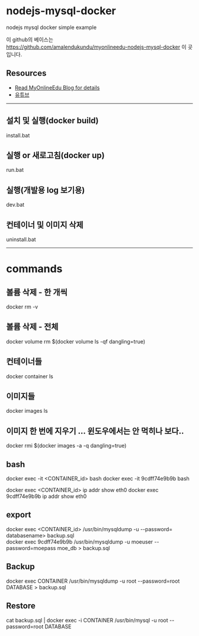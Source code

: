 # nodejs-mysql-docker
nodejs mysql docker simple example

이 github의 베이스는  
https://github.com/amalendukundu/myonlineedu-nodejs-mysql-docker 이 곳입니다.

## Resources

* [Read MyOnlineEdu Blog for details](https://www.myonlineedu.com/blog/view/14/build-docker-container-for-nodejs-and-mysql-based-application)
* [유튜브](https://youtu.be/RR_oMDp4kEc)

--------------
## 설치 및 실행(docker build)
install.bat

## 실행 or 새로고침(docker up)
run.bat

## 실행(개발용 log 보기용)
dev.bat

## 컨테이너 및 이미지 삭제
uninstall.bat

--------------
# commands
## 볼륨 삭제 - 한 개씩
docker rm -v <container id or name>

## 볼륨 삭제 - 전체
docker volume rm $(docker volume ls -qf dangling=true)

## 컨테이너들
docker container ls

## 이미지들
docker images ls

## 이미지 한 번에 지우기 ... 윈도우에서는 안 먹히나 보다..
docker rmi $(docker images -a -q dangling=true)

## bash
docker exec -it <CONTAINER_id> bash
docker exec -it 9cdff74e9b9b bash

docker exec <CONTAINER_id> ip addr show eth0
docker exec 9cdff74e9b9b ip addr show eth0

## export
docker exec <CONTAINER_id> /usr/bin/mysqldump -u <username> --password=<yourpassword> databasename> backup.sql  
docker exec 9cdff74e9b9b /usr/bin/mysqldump -u moeuser --password=moepass moe_db > backup.sql  

## Backup
docker exec CONTAINER /usr/bin/mysqldump -u root --password=root DATABASE > backup.sql

## Restore
cat backup.sql | docker exec -i CONTAINER /usr/bin/mysql -u root --password=root DATABASE